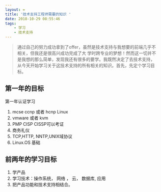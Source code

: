 ```yaml
---
layout: =
title: '技术支持工程师需要的知识 '
date: 2018-10-29 08:55:46
tags:
    - 学习
    - 技术支持
---
```

>通过自己的努力成功拿到了offer，虽然是技术支持与我想要的前端几乎不相关，但我还是很高兴成功完成了大
>学时跨专业的梦想！然而这一切并不是我想的那么简单，发现我还有很多的要学。我既然决定了去技术支持，
>从今天开始学习关于这技术支持的所有相关的知识。首先，先定个学习目标。
<!-- more -->

## 第一年的目标

第一年认证学习
1. mcse  ccnp 或者 hcnp Linux 
2. vmware 或者 kvm
3. PMP CISP CISSP可以考证
4. 商务礼仪
5. TCP,HTTP, NNTP,UNIX域协议
6. Linux.OS 基础




## 前两年的学习目标
1. 学产品
2. 学习技术：操作系统， 网络 ， 云， 数据库, 应用
3. 把产品功能和技术支持相结合。